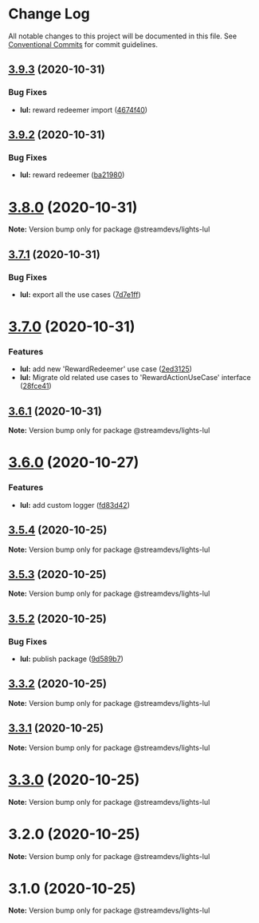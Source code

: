 # Change Log

All notable changes to this project will be documented in this file.
See [Conventional Commits](https://conventionalcommits.org) for commit guidelines.

## [3.9.3](https://github.com/streamdevs/lights/compare/v3.9.2...v3.9.3) (2020-10-31)


### Bug Fixes

* **lul:** reward redeemer import ([4674f40](https://github.com/streamdevs/lights/commit/4674f403d0b4e8ed028add5fd9f129a2a8b0c916))





## [3.9.2](https://github.com/streamdevs/lights/compare/v3.9.1...v3.9.2) (2020-10-31)


### Bug Fixes

* **lul:** reward redeemer ([ba21980](https://github.com/streamdevs/lights/commit/ba21980aab92b1c16eefad9d485240ae465405bc))





# [3.8.0](https://github.com/streamdevs/lights/compare/v3.7.1...v3.8.0) (2020-10-31)

**Note:** Version bump only for package @streamdevs/lights-lul





## [3.7.1](https://github.com/streamdevs/lights/compare/v3.7.0...v3.7.1) (2020-10-31)


### Bug Fixes

* **lul:** export all the use cases ([7d7e1ff](https://github.com/streamdevs/lights/commit/7d7e1ff16e169f51e355e0e0e8a5323f8fdbbe8c))





# [3.7.0](https://github.com/streamdevs/lights/compare/v3.6.1...v3.7.0) (2020-10-31)


### Features

* **lul:** add new 'RewardRedeemer' use case ([2ed3125](https://github.com/streamdevs/lights/commit/2ed312569142d6624475dbc9623e9338f180f353))
* **lul:** Migrate old related use cases to 'RewardActionUseCase' interface ([28fce41](https://github.com/streamdevs/lights/commit/28fce41bee4d028885547cfbd66a9d1ca89a1f5a))





## [3.6.1](https://github.com/streamdevs/lights/compare/v3.6.0...v3.6.1) (2020-10-31)

**Note:** Version bump only for package @streamdevs/lights-lul





# [3.6.0](https://github.com/streamdevs/lights/compare/v3.5.4...v3.6.0) (2020-10-27)


### Features

* **lul:** add custom logger ([fd83d42](https://github.com/streamdevs/lights/commit/fd83d4269e2bc818de67023a1a7b61e873a40a34))





## [3.5.4](https://github.com/streamdevs/lights/compare/v3.5.3...v3.5.4) (2020-10-25)

**Note:** Version bump only for package @streamdevs/lights-lul





## [3.5.3](https://github.com/streamdevs/lights/compare/v3.5.2...v3.5.3) (2020-10-25)

**Note:** Version bump only for package @streamdevs/lights-lul





## [3.5.2](https://github.com/streamdevs/lights/compare/v3.5.1...v3.5.2) (2020-10-25)


### Bug Fixes

* **lul:** publish package ([9d589b7](https://github.com/streamdevs/lights/commit/9d589b7e414aaf8668d53c4bfd817afee6421cf5))





## [3.3.2](https://github.com/streamdevs/lights/compare/v3.3.1...v3.3.2) (2020-10-25)

**Note:** Version bump only for package @streamdevs/lights-lul





## [3.3.1](https://github.com/streamdevs/lights/compare/v3.3.0...v3.3.1) (2020-10-25)

**Note:** Version bump only for package @streamdevs/lights-lul





# [3.3.0](https://github.com/streamdevs/lights/compare/v3.2.0...v3.3.0) (2020-10-25)

**Note:** Version bump only for package @streamdevs/lights-lul





# 3.2.0 (2020-10-25)

**Note:** Version bump only for package @streamdevs/lights-lul





# 3.1.0 (2020-10-25)

**Note:** Version bump only for package @streamdevs/lights-lul
